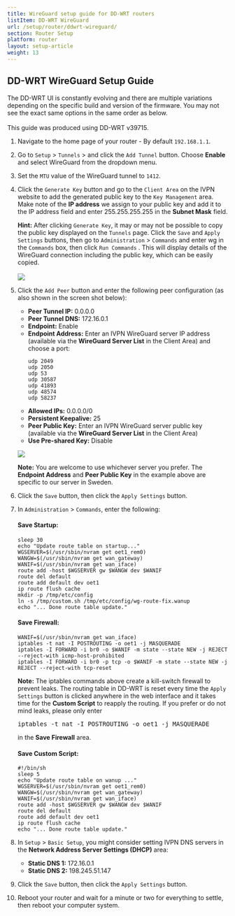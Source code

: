 ```yaml
---
title: WireGuard setup guide for DD-WRT routers
listItem: DD-WRT WireGuard
url: /setup/router/ddwrt-wireguard/
section: Router Setup
platform: router
layout: setup-article
weight: 13
---
```

## DD-WRT WireGuard Setup Guide

<div markdown="1" class="notice notice--warning">
The DD-WRT UI is constantly evolving and there are multiple variations depending on the specific build and version of the firmware. You may not see the exact same options in the same order as below.<br><br>
This guide was produced using DD-WRT v39715.
</div>

1.  Navigate to the home page of your router - By default `192.168.1.1`.

2.  Go to `Setup` > `Tunnels` > and click the `Add Tunnel` button. Choose **Enable** and select WireGuard from the dropdown menu.

3.  Set the `MTU` value of the WireGuard tunnel to `1412`. 

4.  Click the `Generate Key` button and go to the `Client Area` on the IVPN website to add the generated public key to the `Key Management` area. Make note of the **IP address** we assign to your public key and add it to the IP address field and enter 255.255.255.255 in the **Subnet Mask** field.

    <div markdown="1" class="notice notice--info">
    <strong>Hint:</strong> After clicking <code>Generate Key</code>, it may or may not be possible to copy the public key displayed on the <code>Tunnels</code> page. Click the <code>Save</code> and <code>Apply Settings</code> buttons, then go to <code>Administration</code>  > <code>Commands</code>  and enter wg in the <code>Commands</code>  box, then click <code>Run Commands</code> . This will display details of the WireGuard connection including the public key, which can be easily copied.<br><br>
    <img src="/images-static/uploads/install-openvpn-ddwrt-wireguard-010.png">
    </div>

5.  Click the `Add Peer` button and enter the following peer configuration (as also shown in the screen shot below):

    *   **Peer Tunnel IP:** 0.0.0.0
    *   **Peer Tunnel DNS:** 172.16.0.1
    *   **Endpoint:** Enable
    *   **Endpoint Address:** Enter an IVPN WireGuard server IP address (available via the **WireGuard Server List** in the Client Area) and choose a port:
        ```
        udp 2049
        udp 2050
        udp 53
        udp 30587
        udp 41893
        udp 48574
        udp 58237
        ```
    *   **Allowed IPs:** 0.0.0.0/0
    *   **Persistent Keepalive:** 25
    *   **Peer Public Key:** Enter an IVPN WireGuard server public key (available via the **WireGuard Server List** in the Client Area)
    *   **Use Pre-shared Key:** Disable

    ![](/images-static/uploads/install-openvpn-ddwrt-wireguard-020.png)

    <div markdown="1" class="notice notice--info">
    <strong>Note:</strong> You are welcome to use whichever server you prefer. The <strong>Endpoint Address</strong> and <strong>Peer Public Key</strong> in the example above are specific to our server in Sweden.
    </div>

6.  Click the `Save` button, then click the `Apply Settings` button.

7.  In `Administration` > `Commands`, enter the following:  
    
    #### Save Startup:
    ```
    sleep 30
    echo "Update route table on startup..."
    WGSERVER=$(/usr/sbin/nvram get oet1_rem0)
    WANGW=$(/usr/sbin/nvram get wan_gateway)
    WANIF=$(/usr/sbin/nvram get wan_iface)
    route add -host $WGSERVER gw $WANGW dev $WANIF
    route del default
    route add default dev oet1
    ip route flush cache
    mkdir -p /tmp/etc/config
    ln -s /tmp/custom.sh /tmp/etc/config/wg-route-fix.wanup
    echo "... Done route table update."
    ```

    #### Save Firewall:
    ```
    WANIF=$(/usr/sbin/nvram get wan_iface)
    iptables -t nat -I POSTROUTING -o oet1 -j MASQUERADE
    iptables -I FORWARD -i br0 -o $WANIF -m state --state NEW -j REJECT --reject-with icmp-host-prohibited
    iptables -I FORWARD -i br0 -p tcp -o $WANIF -m state --state NEW -j REJECT --reject-with tcp-reset
    ```

    <div markdown="1" class="notice notice--info">
    <strong>Note:</strong> The iptables commands above create a kill-switch firewall to prevent leaks. The routing table in DD-WRT is reset every time the <code>Apply Settings</code> button is clicked anywhere in the web interface and it takes time for the <strong>Custom Script</strong> to reapply the routing. If you prefer or do not mind leaks, please only enter
    <pre>
    iptables -t nat -I POSTROUTING -o oet1 -j MASQUERADE
    </pre>
    in the <strong>Save Firewall</strong> area.
    </div>

    #### Save Custom Script:
    ```
    #!/bin/sh
    sleep 5
    echo "Update route table on wanup ..."
    WGSERVER=$(/usr/sbin/nvram get oet1_rem0)
    WANGW=$(/usr/sbin/nvram get wan_gateway)
    WANIF=$(/usr/sbin/nvram get wan_iface)
    route add -host $WGSERVER gw $WANGW dev $WANIF
    route del default
    route add default dev oet1
    ip route flush cache
    echo "... Done route table update."
    ```

8.  In `Setup` > `Basic Setup`, you might consider setting IVPN DNS servers in the **Network Address Server Settings (DHCP)** area:

    * **Static DNS 1:** 172.16.0.1
    * **Static DNS 2:** 198.245.51.147

9.  Click the `Save` button, then click the `Apply Settings` button.

10.  Reboot your router and wait for a minute or two for everything to settle, then reboot your computer system.
